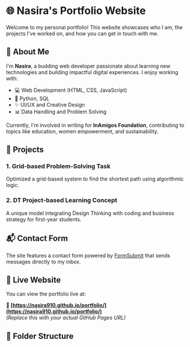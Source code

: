 # 🌐 Nasira's Portfolio Website

Welcome to my personal portfolio! This website showcases who I am, the projects I've worked on, and how you can get in touch with me.

## 📌 About Me

I'm **Nasira**, a budding web developer passionate about learning new technologies and building impactful digital experiences. I enjoy working with:
- 💻 Web Development (HTML, CSS, JavaScript)
- 🐍 Python, SQL
- ✨ UI/UX and Creative Design
- 📊 Data Handling and Problem Solving

Currently, I'm involved in writing for **InAmigos Foundation**, contributing to topics like education, women empowerment, and sustainability.

## 💼 Projects

### 1. Grid-based Problem-Solving Task
Optimized a grid-based system to find the shortest path using algorithmic logic.

### 2. DT Project-based Learning Concept
A unique model integrating Design Thinking with coding and business strategy for first-year students.

## 📬 Contact Form

The site features a contact form powered by [FormSubmit](https://formsubmit.co/) that sends messages directly to my inbox.

## 🚀 Live Website

You can view the portfolio live at:

**🔗 [https://nasira910.github.io/portfolio/](https://nasira910.github.io/portfolio/)**  
_(Replace this with your actual GitHub Pages URL)_

## 📁 Folder Structure

